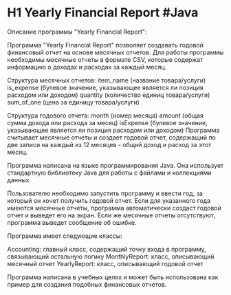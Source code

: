 # H1 Yearly Financial Report #Java 
Описание программы "Yearly Financial Report":

Программа "Yearly Financial Report" позволяет создавать годовой финансовый отчет на основе месячных отчетов. Для работы программы необходимы месячные отчеты в формате CSV, которые содержат информацию о доходах и расходах за каждый месяц.

Структура месячных отчетов:
item_name (название товара/услуги)
is_expense (булевое значение, указывающее является ли позиция расходом или доходом)
quantity (количество единиц товара/услуги)
sum_of_one (цена за единицу товара/услуги)

Структура годового отчета:
month (номер месяца)
amount (общая сумма дохода или расхода за месяц)
isExpense (булевое значение, указывающее является ли позиция расходом или доходом)
Программа считывает месячные отчеты и создает годовой отчет, содержащий по две записи на каждый из 12 месяцев - общий доход и расход за этот месяц.

Программа написана на языке программирования Java. Она использует стандартную библиотеку Java для работы с файлами и коллекциями данных.

Пользователю необходимо запустить программу и ввести год, за который он хочет получить годовой отчет. Если для указанного года имеются месячные отчеты, программа автоматически создаст годовой отчет и выведет его на экран. Если же месячные отчеты отсутствуют, программа выведет сообщение об ошибке.

Программа имеет следующие классы:

Accounting: главный класс, содержащий точку входа в программу, связывающий остальную логику
MonthlyReport: класс, описывающий месячный отчет
YearlyReport: класс, описывающий годовой отчет

Программа написана в учебных целях и может быть использована как пример для создания подобных финансовых отчетов.
